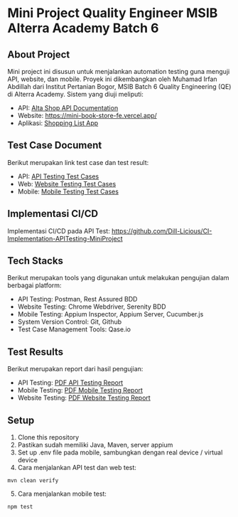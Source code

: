# Mini Project Quality Engineer MSIB Alterra Academy Batch 6

## About Project
Mini project ini disusun untuk menjalankan automation testing guna menguji API, website, dan mobile. Proyek ini dikembangkan oleh Muhamad Irfan Abdillah dari Institut Pertanian Bogor, MSIB Batch 6 Quality Engineering (QE) di Alterra Academy. Sistem yang diuji meliputi:  
- API: [Alta Shop API Documentation](https://documenter.getpostman.com/view/5781191/2s8YmULKUi#3b1e285f-26ce-4d18-a08e-547acfec5650)
- Website: https://mini-book-store-fe.vercel.app/
- Aplikasi: [Shopping List App](https://drive.google.com/file/d/1G7RYvlngeWdm-3kSR-Qx4paSNobwyEYp/view)



## Test Case Document
Berikut merupakan link test case dan test result:
- API: [API Testing Test Cases](https://app.qase.io/public/report/ba4a2be57756a6f5de2d4e199528c7f85852a18f)
- Web: [Website Testing Test Cases](https://app.qase.io/public/report/899e9b64d0e3be09cf169b07f4f2db9fb8ac5ac3)
- Mobile: [Mobile Testing Test Cases](https://app.qase.io/public/report/11439501b82266791a86a3ffe04f863d464b92df)

## Implementasi CI/CD
Implementasi CI/CD pada API Test: https://github.com/Dill-Licious/CI-Implementation-APITesting-MiniProject

## Tech Stacks
Berikut merupakan tools yang digunakan untuk melakukan pengujian dalam berbagai platform:
- API Testing: Postman, Rest Assured BDD
- Website Testing: Chrome Webdriver, Serenity BDD
- Mobile Testing: Appium Inspector, Appium Server, Cucumber.js
- System Version Control: Git, Github
- Test Case Management Tools: Qase.io

## Test Results
Berikut merupakan report dari hasil pengujian:
- API Testing: [PDF API Testing Report](Testing-Report/API%20Testing%20Report.pdf)
- Mobile Testing: [PDF Mobile Testing Report](Testing-Report/Mobile%20Testing%20Report.pdf)
- Website Testing: [PDF Website Testing Report](Testing-Report/Website%20Testing%20Report.pdf)

## Setup 
1. Clone this repository
2. Pastikan sudah memiliki Java, Maven, server appium
3. Set up .env file pada mobile, sambungkan dengan real device / virtual device
4. Cara menjalankan API test dan web test:
```
mvn clean verify
```
5. Cara menjalankan mobile test:
```
npm test
```


